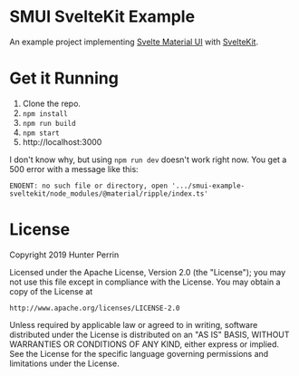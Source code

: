 # SMUI SvelteKit Example

An example project implementing [Svelte Material UI](https://github.com/hperrin/svelte-material-ui) with [SvelteKit](https://kit.svelte.dev/).

# Get it Running

1. Clone the repo.
2. `npm install`
3. `npm run build`
4. `npm start`
5. http://localhost:3000

I don't know why, but using `npm run dev` doesn't work right now. You get a 500 error with a message like this:

```
ENOENT: no such file or directory, open '.../smui-example-sveltekit/node_modules/@material/ripple/index.ts'
```

# License

Copyright 2019 Hunter Perrin

Licensed under the Apache License, Version 2.0 (the "License");
you may not use this file except in compliance with the License.
You may obtain a copy of the License at

    http://www.apache.org/licenses/LICENSE-2.0

Unless required by applicable law or agreed to in writing, software
distributed under the License is distributed on an "AS IS" BASIS,
WITHOUT WARRANTIES OR CONDITIONS OF ANY KIND, either express or implied.
See the License for the specific language governing permissions and
limitations under the License.
